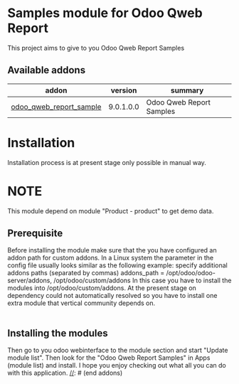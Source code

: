 Samples module for Odoo Qweb Report
===================

This project aims to give to you Odoo Qweb Report Samples

[//]: # (addons)
Available addons
----------------
addon | version | summary
--- | --- | ---
[odoo_qweb_report_sample](/) | 9.0.1.0.0 | Odoo Qweb Report Samples


# Installation #
Installation process is at present stage only possible in manual way.

# NOTE #
This module depend on module "Product - product" to get demo data.

## Prerequisite ##
Before installing the module make sure that the you have configured an addon path for custom addons. In a Linux system the parameter in the config file usually looks similar as the following example:
 specify additional addons paths (separated by commas)
addons_path = /opt/odoo/odoo-server/addons, /opt/odoo/custom/addons
In this case you have to install the modules into /opt/odoo/custom/addons. At the present stage on dependency could not automatically resolved so you have to install one extra module that vertical community depends on.<br><br>

## Installing the modules ##
Then go to you odoo webinterface to the module section and start "Update module list". Then look for the "Odoo Qweb Report Samples" in Apps (module list) and install.
I hope you enjoy checking out what all you can do with this application.
[//]: # (end addons)
